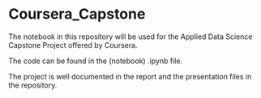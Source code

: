 # Coursera_Capstone
The notebook in this repository will be used for the Applied Data Science Capstone Project offered by Coursera.

The code can be found in the (notebook) .ipynb file. 

The project is well documented in the report and the presentation files in the repository.
